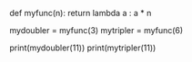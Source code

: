 def myfunc(n):
  return lambda a : a * n

mydoubler = myfunc(3)
mytripler = myfunc(6)

print(mydoubler(11)) 
print(mytripler(11))
